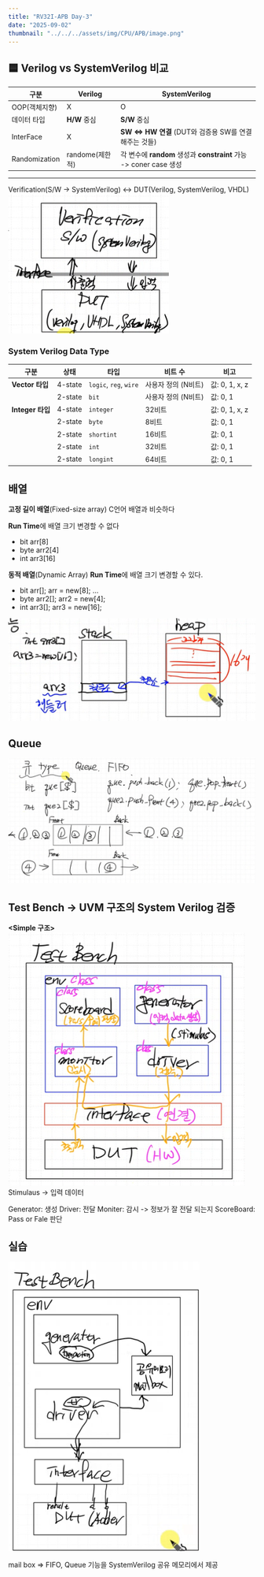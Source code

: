 ```yaml
---
title: "RV32I-APB Day-3"
date: "2025-09-02"
thumbnail: "../../../assets/img/CPU/APB/image.png"
---
```


## 🟦 Verilog vs SystemVerilog 비교

| 구분 | Verilog | SystemVerilog |
|------|----------|----------------|
| OOP(객체지향) | X | O |
| 데이터 타입 | **H/W** 중심 | **S/W** 중심 |
| InterFace | X | **SW <=> HW 연결** (DUT와 검증용 SW를 연결해주는 것들)|
| Randomization  | randome(제한적)  | 각 변수에 **random** 생성과 **constraint** 가능 -> coner case 생성 |

---
Verification(S/W -> SystemVerilog) <-> DUT(Verilog, SystemVerilog, VHDL) 
![alt text](<../../../assets/img/CPU/APB3/스크린샷 2025-09-02 095856.png>)

### System Verilog Data Type

| 구분 | 상태 | 타입 | 비트 수 | 비고 |
|------|------|------|---------|------|
| **Vector 타입** | 4-state | `logic`, `reg`, `wire` | 사용자 정의 (N비트) | 값: 0, 1, x, z |
|                  | 2-state | `bit` | 사용자 정의 (N비트) | 값: 0, 1 |
| **Integer 타입** | 4-state | `integer` | 32비트 | 값: 0, 1, x, z |
|                  | 2-state | `byte` | 8비트  | 값: 0, 1 |
|                  | 2-state | `shortint` | 16비트 | 값: 0, 1 |
|                  | 2-state | `int` | 32비트 | 값: 0, 1 |
|                  | 2-state | `longint` | 64비트 | 값: 0, 1 |

## 배열
**고정 길이 배열**(Fixed-size array) C언어 배열과 비슷하다

**Run Time**에 배열 크기 변경할 수 없다

- bit arr[8]
- byte arr2[4]
- int arr3[16]

**동적 배열**(Dynamic Array)
**Run Time**에 배열 크기 변경할 수 있다.
- bit arr[]; arr = new[8]; ...
- byte arr2[]; arr2 = new[4];
- int arr3[]; arr3 = new[16];
  
![alt text](<../../../assets/img/CPU/APB3/스크린샷 2025-09-02 103336.png>)

## Queue
![alt text](<../../../assets/img/CPU/APB3/스크린샷 2025-09-02 104756.png>)

## Test Bench -> UVM 구조의 System Verilog 검증
**<Simple 구조>**
 ![alt text](<../../../assets/img/CPU/APB3/스크린샷 2025-09-02 105753.png>)
Stimulaus -> 입력 데이터

Generator: 생성
Driver: 전달
Moniter: 감시 -> 정보가 잘 전달 되는지
ScoreBoard: Pass or Fale 판단 

## 실습
![alt text](<../../../assets/img/CPU/APB3/스크린샷 2025-09-02 114942.png>)

mail box => FIFO, Queue 기능을 SystemVerilog 공유 메모리에서 제공
